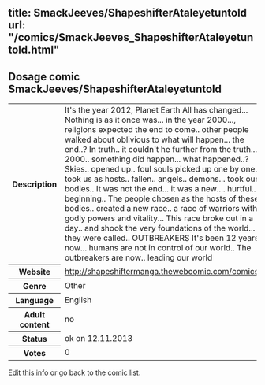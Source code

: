 title: SmackJeeves/ShapeshifterAtaleyetuntold
url: "/comics/SmackJeeves_ShapeshifterAtaleyetuntold.html"
---
Dosage comic SmackJeeves/ShapeshifterAtaleyetuntold
-----------------------------------------

<p id="msg"></p>
<script type="text/javascript">
if (window.location.search === '?edit_info_mail=sent_ok') {
  var elem = document.getElementById("msg");
  elem.innerHTML = 'Edited information sucessfully sent for review, which is usually done daily. Thanks!';
  elem.className = 'ok';
}
</script>
<table class="comicinfo">
<tr>
<th>Description</th><td>It's the year 2012, Planet Earth All has changed... Nothing is as it once was... in the year 2000..., religions expected the end to come.. other people walked about oblivious to what will happen... the end..? In truth.. it couldn't he further from the truth... 2000.. something did happen... what happened..? Skies.. opened up.. foul souls picked up one by one.. took us as hosts.. fallen.. angels.. demons... took our bodies.. It was not the end... it was a new.... hurtful.. beginning.. The people chosen as the hosts of these bodies.. created a new race.. a race of warriors with godly powers and vitality... This race broke out in a day.. and shook the very foundations of the world... they were called.. OUTBREAKERS It's been 12 years now... humans are not in control of our world.. The outbreakers are now.. leading our world</td>
</tr>
<tr>
<th>Website</th><td><a href="http://shapeshiftermanga.thewebcomic.com/comics/">http://shapeshiftermanga.thewebcomic.com/comics/</a></td>
</tr>
<tr>
<th>Genre</th><td>Other</td>
</tr>
<tr>
<th>Language</th><td>English</td>
</tr>
<tr>
<th>Adult content</th><td>no</td>
</tr>
<tr>
<th>Status</th><td>ok on 12.11.2013</td>
</tr>
<tr>
<th>Votes</th><td>0</td>
</tr>
</table>

[Edit this info](SmackJeeves_ShapeshifterAtaleyetuntold_edit.html) or go back to the [comic list](../comic-index.html).
